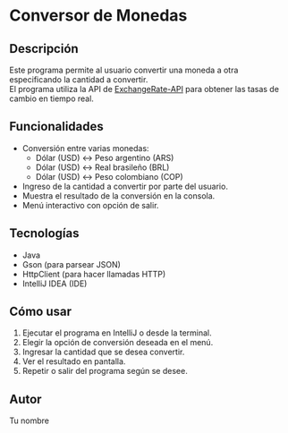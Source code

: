 # Conversor de Monedas

## Descripción
Este programa permite al usuario convertir una moneda a otra especificando la cantidad a convertir.  
El programa utiliza la API de [ExchangeRate-API](https://www.exchangerate-api.com/) para obtener las tasas de cambio en tiempo real.

## Funcionalidades
- Conversión entre varias monedas:
  - Dólar (USD) ↔ Peso argentino (ARS)
  - Dólar (USD) ↔ Real brasileño (BRL)
  - Dólar (USD) ↔ Peso colombiano (COP)
- Ingreso de la cantidad a convertir por parte del usuario.
- Muestra el resultado de la conversión en la consola.
- Menú interactivo con opción de salir.

## Tecnologías
- Java
- Gson (para parsear JSON)
- HttpClient (para hacer llamadas HTTP)
- IntelliJ IDEA (IDE)

## Cómo usar
1. Ejecutar el programa en IntelliJ o desde la terminal.
2. Elegir la opción de conversión deseada en el menú.
3. Ingresar la cantidad que se desea convertir.
4. Ver el resultado en pantalla.
5. Repetir o salir del programa según se desee.

## Autor
Tu nombre
